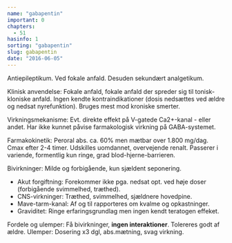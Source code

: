 ```yaml
---
name: "gabapentin"
important: 0
chapters:  
  - 51
hasinfo: 1
sorting: "gabapentin"
slug: gabapentin
date: "2016-06-05"
---
```


Antiepileptikum. Ved fokale anfald. Desuden sekundært analgetikum.

Klinisk anvendelse: Fokale anfald, fokale anfald der spreder sig til tonisk-kloniske anfald. Ingen kendte kontraindikationer (dosis nedsættes ved ældre og nedsat nyrefunktion). Bruges mest mod kroniske smerter.

Virkningsmekanisme: Evt. direkte effekt på V-gatede Ca2+-kanal - eller andet. Har ikke kunnet påvise farmakologisk virkning på GABA-systemet.

Farmakokinetik: Peroral abs. ca. 60% men mætbar over 1.800 mg/dag. Cmax efter 2-4 timer. Udskilles uomdannet, overvejende renalt. Passerer i variende, formentlig kun ringe, grad blod-hjerne-barrieren.

Bivirkninger: Milde og forbigående, kun sjældent seponering. <ul><li>Akut forgiftning: Forekommer ikke pga. nedsat opt. ved høje doser (forbigående svimmelhed, træthed).</li><li>CNS-virkninger: Træthed, svimmelhed, sjældnere hovedpine.</li><li>Mave-tarm-kanal: Af og til rapporteres om kvalme og opkastninger.</li><li>Graviditet: Ringe erfaringsgrundlag men ingen kendt teratogen effeket.</li></ul>

Fordele og ulemper: Få bivirkninger, <b>ingen interaktioner</b>. Tolereres godt af ældre. Ulemper: Dosering x3 dgl, abs.mætning, svag virkning.
